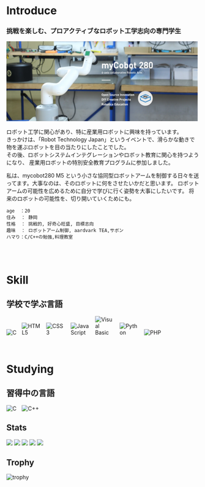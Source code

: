 


<h1>Introduce </h1>
<h3>挑戦を楽しむ、プロアクティブなロボット工学志向の専門学生<br></h3>
<img src="https://github.com/noz-matic0/noz-matic0/blob/main/mycobot280M5%20(1).gif?raw=true" alt="mycobot 世界で一番小さな協同型ロボット" width="500">

ロボット工学に関心があり、特に産業用ロボットに興味を持っています。<br>
きっかけは、「Robot Technology Japan」というイベントで、滑らかな動きで物を運ぶロボットを目の当たりにしたことでした。<br>
その後、ロボットシステムインテグレーションやロボット教育に関心を持つようになり、
産業用ロボットの特別安全教育プログラムに参加しました。

私は、mycobot280 M5 という小さな協同型ロボットアームを制御する日々を送ってます。大事なのは、そのロボットに何をさせたいかだと思います。
ロボットアームの可能性を広めるために自分で学びに行く姿勢を大事にしたいです。
将来のロボットの可能性を、切り開いていくためにも。


```bash
age  ：20
住み  ： 静岡
性格  ： 挑戦的, 好奇心旺盛, 目標志向
趣味  ： ロボットアーム制御, aardvark TEA,サボン
ハマり：C/C++の勉強,料理教室
```


<br>




<br>
<h1>Skill</h1>
<h2>学校で学ぶ言語</h2>
<p align="left">
  <img src="https://simpleskill.icons.workers.dev/svg?i=c" alt="C" style="max-width:50px;height:auto;margin-right:10px;">
  <img src="https://simpleskill.icons.workers.dev/svg?i=html5" alt="HTML5" style="max-width:50px;height:auto;margin-right:10px;">
  <img src="https://simpleskill.icons.workers.dev/svg?i=css3" alt="CSS3" style="max-width:50px;height:auto;margin-right:10px;">
  <img src="https://simpleskill.icons.workers.dev/svg?i=javascript" alt="JavaScript" style="max-width:50px;height:auto;margin-right:10px;">
  <img src="https://simpleskill.icons.workers.dev/svg?i=visualbasic" alt="Visual Basic" style="max-width:50px;height:auto;margin-right:10px;">
  <img src="https://simpleskill.icons.workers.dev/svg?i=python" alt="Python" style="max-width:50px;height:auto;margin-right:10px;">
  <img src="https://simpleskill.icons.workers.dev/svg?i=php" alt="PHP" style="max-width:50px;height:auto;">
</p>
<br>
<h1>Studying </h1>
<h2>習得中の言語</h2>
<p align="left">
  <img src="https://simpleskill.icons.workers.dev/svg?i=c" alt="C" style="max-width:50px;height:auto;margin-right:10px;">
  <img src="https://simpleskill.icons.workers.dev/svg?i=cplusplus" alt="C++" style="max-width:50px;height:auto;">
</p>



## Stats
![](http://github-profile-summary-cards.vercel.app/api/cards/profile-details?username=noz-matic0&theme=gruvbox)
![](http://github-profile-summary-cards.vercel.app/api/cards/repos-per-language?username=noz-matic0&theme=gruvbox)
![](http://github-profile-summary-cards.vercel.app/api/cards/most-commit-language?username=noz-matic0&theme=gruvbox)
![](http://github-profile-summary-cards.vercel.app/api/cards/stats?username=noz-matic0&theme=gruvbox)
![](http://github-profile-summary-cards.vercel.app/api/cards/productive-time?username=noz-matic0&theme=gruvbox&utcOffset=9)

## Trophy
![trophy](https://github-profile-trophy.vercel.app/?username=noz-matic0&theme=gruvbox)
